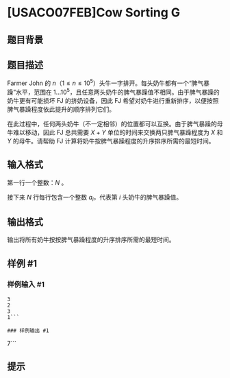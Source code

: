 # [USACO07FEB]Cow Sorting G

## 题目背景



## 题目描述

Farmer John 的 $n$（$1 \leq n \leq 10^5$）头牛一字排开。每头奶牛都有一个“脾气暴躁”水平，范围在 $1 \ldots 10^5$，且任意两头奶牛的脾气暴躁值不相同。由于脾气暴躁的奶牛更有可能损坏 FJ 的挤奶设备，因此 FJ 希望对奶牛进行重新排序，以便按照脾气暴躁程度依此提升的顺序排列它们。

在此过程中，任何两头奶牛（不一定相邻）的位置都可以互换。由于脾气暴躁的母牛难以移动，因此 FJ 总共需要 $X + Y$ 单位的时间来交换两只脾气暴躁程度为 $X$ 和 $Y$ 的母牛。请帮助 FJ 计算将奶牛按脾气暴躁程度的升序排序所需的最短时间。

## 输入格式

第一行一个整数：$N$ 。

接下来 $N$ 行每行包含一个整数 $a_i$，代表第 $i$ 头奶牛的脾气暴躁值。

## 输出格式

输出将所有奶牛按按脾气暴躁程度的升序排序所需的最短时间。

## 样例 #1

### 样例输入 #1
```
3 
2 
3 
1```

### 样例输出 #1

```
7```

## 提示


